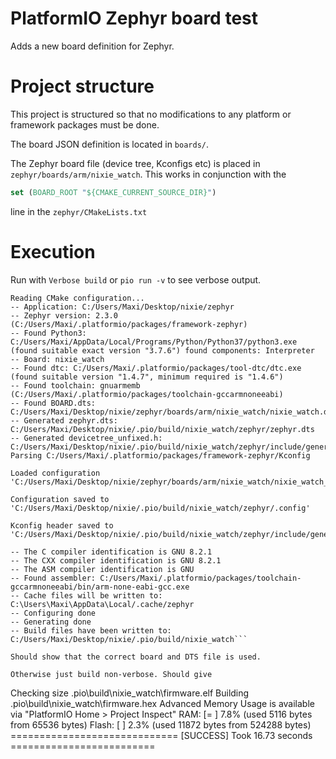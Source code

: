 # PlatformIO Zephyr board test

Adds a new board definition for Zephyr. 

# Project structure 

This project is structured so that no modifications to any platform or framework packages must be done. 

The board JSON definition is located in `boards/`. 

The Zephyr board file (device tree, Kconfigs etc) is placed in `zephyr/boards/arm/nixie_watch`. This works in conjunction with the 

```cmake 
set (BOARD_ROOT "${CMAKE_CURRENT_SOURCE_DIR}")
```
line in the `zephyr/CMakeLists.txt`



# Execution 

Run with `Verbose build` or `pio run -v` to see verbose output. 

```
Reading CMake configuration...
-- Application: C:/Users/Maxi/Desktop/nixie/zephyr
-- Zephyr version: 2.3.0 (C:/Users/Maxi/.platformio/packages/framework-zephyr)
-- Found Python3: C:/Users/Maxi/AppData/Local/Programs/Python/Python37/python3.exe (found suitable exact version "3.7.6") found components: Interpreter
-- Board: nixie_watch
-- Found dtc: C:/Users/Maxi/.platformio/packages/tool-dtc/dtc.exe (found suitable version "1.4.7", minimum required is "1.4.6")
-- Found toolchain: gnuarmemb (C:/Users/Maxi/.platformio/packages/toolchain-gccarmnoneeabi)
-- Found BOARD.dts: C:/Users/Maxi/Desktop/nixie/zephyr/boards/arm/nixie_watch/nixie_watch.dts
-- Generated zephyr.dts: C:/Users/Maxi/Desktop/nixie/.pio/build/nixie_watch/zephyr/zephyr.dts
-- Generated devicetree_unfixed.h: C:/Users/Maxi/Desktop/nixie/.pio/build/nixie_watch/zephyr/include/generated/devicetree_unfixed.h
Parsing C:/Users/Maxi/.platformio/packages/framework-zephyr/Kconfig

Loaded configuration 'C:/Users/Maxi/Desktop/nixie/zephyr/boards/arm/nixie_watch/nixie_watch_defconfig'

Configuration saved to 'C:/Users/Maxi/Desktop/nixie/.pio/build/nixie_watch/zephyr/.config'

Kconfig header saved to 'C:/Users/Maxi/Desktop/nixie/.pio/build/nixie_watch/zephyr/include/generated/autoconf.h'

-- The C compiler identification is GNU 8.2.1
-- The CXX compiler identification is GNU 8.2.1
-- The ASM compiler identification is GNU
-- Found assembler: C:/Users/Maxi/.platformio/packages/toolchain-gccarmnoneeabi/bin/arm-none-eabi-gcc.exe
-- Cache files will be written to: C:\Users\Maxi\AppData\Local/.cache/zephyr
-- Configuring done
-- Generating done
-- Build files have been written to: C:/Users/Maxi/Desktop/nixie/.pio/build/nixie_watch```

Should show that the correct board and DTS file is used.

Otherwise just build non-verbose. Should give

```
Checking size .pio\build\nixie_watch\firmware.elf
Building .pio\build\nixie_watch\firmware.hex
Advanced Memory Usage is available via "PlatformIO Home > Project Inspect"
RAM:   [=         ]   7.8% (used 5116 bytes from 65536 bytes)
Flash: [          ]   2.3% (used 11872 bytes from 524288 bytes)
============================= [SUCCESS] Took 16.73 seconds =========================
```